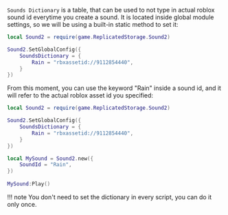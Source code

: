 `Sounds Dictionary` is a table, that can be used to not type in actual roblox sound id everytime you create a sound.
It is located inside global module settings, so we will be using a built-in static method to set it:
```lua
local Sound2 = require(game.ReplicatedStorage.Sound2)

Sound2.SetGlobalConfig({
	SoundsDictionary = {
		Rain = "rbxassetid://9112854440",
	}
})
```
From this moment, you can use the keyword "Rain" inside a sound id, and it will refer to the actual roblox asset id you specified:
```lua
local Sound2 = require(game.ReplicatedStorage.Sound2)

Sound2.SetGlobalConfig({
	SoundsDictionary = {
		Rain = "rbxassetid://9112854440",
	}
})

local MySound = Sound2.new({
    SoundId = "Rain",
})
 
MySound:Play()
```
!!! note
    You don't need to set the dictionary in every script, you can do it only once.